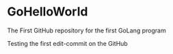# GoHelloWorld
The First GitHub repository for the first GoLang program

Testing the first edit-commit on the GitHub
